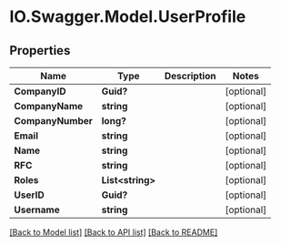 # IO.Swagger.Model.UserProfile
## Properties

Name | Type | Description | Notes
------------ | ------------- | ------------- | -------------
**CompanyID** | **Guid?** |  | [optional] 
**CompanyName** | **string** |  | [optional] 
**CompanyNumber** | **long?** |  | [optional] 
**Email** | **string** |  | [optional] 
**Name** | **string** |  | [optional] 
**RFC** | **string** |  | [optional] 
**Roles** | **List&lt;string&gt;** |  | [optional] 
**UserID** | **Guid?** |  | [optional] 
**Username** | **string** |  | [optional] 

[[Back to Model list]](../README.md#documentation-for-models) [[Back to API list]](../README.md#documentation-for-api-endpoints) [[Back to README]](../README.md)

